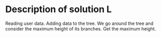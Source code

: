 Description of solution L
===========

Reading user data.
Adding data to the tree.
We go around the tree and consider the maximum height of its branches.
Get the maximum height.